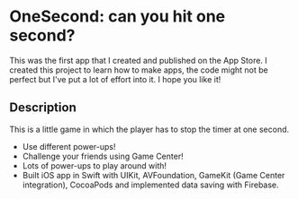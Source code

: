 # OneSecond: can you hit one second?

This was the first app that I created and published on the App Store.
I created this project to learn how to make apps, the code might not be perfect but I've put a lot of effort into it. I hope you like it!

## Description
This is a little game in which the player has to stop the timer at one second.
* Use different power-ups!
* Challenge your friends using Game Center!
* Lots of power-ups to play around with!
* Built iOS app in Swift with UIKit, AVFoundation, GameKit (Game Center integration), CocoaPods and implemented data saving with Firebase.


